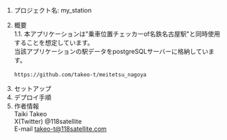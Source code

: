 1. プロジェクト名: my_station

2. 概要  
  1.1. 本アプリケーションは"乗車位置チェッカーof名鉄名古屋駅"と同時使用することを想定しています。  
  当該アプリケーションの駅データをpostgreSQLサーバーに格納しています。  
  ```乗車位置チェッカーof名鉄名古屋/github
  　　https://github.com/takeo-t/meitetsu_nagoya
  ```

3. セットアップ  
4. デプロイ手順  
5. 作者情報  
   Taiki Takeo  
   X(Twitter) @118satellite  
   E-mail takeo-t@118satellite.com  